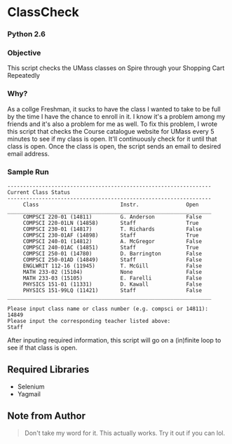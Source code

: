 # ClassCheck 
### Python 2.6
### Objective
This script checks the UMass classes on Spire through your Shopping Cart Repeatedly
### Why?
As a collge Freshman, it sucks to have the class I wanted to take to be full by the time I have the chance to enroll in it. I know it's a problem among my friends and it's also a problem for me as well. To fix this problem, I wrote this script that checks the Course catalogue website for UMass every 5 minutes to see if my class is open. It'll continuously check for it until that class is open. Once the class is open, the script sends an email to desired email address.

### Sample Run
```
-----------------------------------------------------------------
Current Class Status
-----------------------------------------------------------------
     Class                          Instr.               Open
_________________________________________________________________
     COMPSCI 220-01 (14811)         G. Anderson          False
     COMPSCI 220-01LN (14858)       Staff                True
     COMPSCI 230-01 (14817)         T. Richards          False
     COMPSCI 230-01AF (14898)       Staff                True
     COMPSCI 240-01 (14812)         A. McGregor          False
     COMPSCI 240-01AC (14851)       Staff                True
     COMPSCI 250-01 (14780)         D. Barrington        False
     COMPSCI 250-01AD (14849)       Staff                False
     ENGLWRIT 112-16 (11945)        T. McGill            False
     MATH 233-02 (15104)            None                 False
     MATH 233-03 (15105)            E. Farelli           False
     PHYSICS 151-01 (11331)         D. Kawall            False
     PHYSICS 151-99LQ (11421)       Staff                False
_________________________________________________________________

Please input class name or class number (e.g. compsci or 14811):
14849
Please input the corresponding teacher listed above:
Staff
```
After inputing required information, this script will go on a (in)finite loop to see if that class is open.

## Required Libraries
* Selenium
* Yagmail

## Note from Author
> Don't take my word for it. This actually works. Try it out if you can lol.
